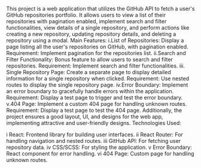 
This project is a web application that utilizes the GitHub API to fetch a user's GitHub repositories portfolio. It allows users to view a list of their repositories with pagination enabled, implement search and filter functionalities, view details of a single repository, and perform actions like creating a new repository, updating repository details, and deleting a repository using a modal.
Main Features:
i.List of Repositories: Display a page listing all the user's repositories on GitHub, with pagination enabled.
Requirement: Implement pagination for the repositories list.
ii.Search and Filter Functionality: Bonus feature to allow users to search and filter repositories.
Requirement: Implement search and filter functionalities.
iii. Single Repository Page: Create a separate page to display detailed information for a single repository when clicked.
Requirement: Use nested routes to display the single repository page.
iv.Error Boundary: Implement an error boundary to gracefully handle errors within the application.
Requirement: Display a test page to trigger and test the error boundary.
v.404 Page: Implement a custom 404 page for handling unknown routes.
Requirement: Display a test page to test the 404 page.
Additionally, the project ensures a good layout, UI, and designs for the web app, implementing attractive and user-friendly designs.
Technologies Used:

i React: Frontend library for building user interfaces.
ii React Router: For handling navigation and nested routes.
iii GitHub API: For fetching user repository data.
iv CSS/SCSS: For styling the application.
v Error Boundary: React component for error handling.
vi 404 Page: Custom page for handling unknown routes.
